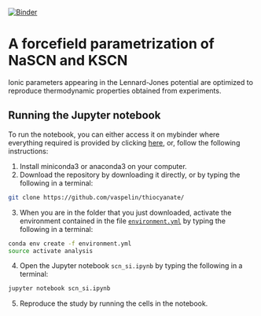 [![Binder](https://mybinder.org/badge.svg)](https://mybinder.org/v2/gh/vaspelin/thiocyanate/master?filepath=project_updated.ipynb)

# A forcefield parametrization of NaSCN and KSCN 

Ionic parameters appearing in the Lennard-Jones potential are optimized to reproduce thermodynamic properties obtained from experiments.

## Running the Jupyter notebook
To run the notebook, you can either access it on mybinder where everything required is provided by clicking [here](https://mybinder.org/v2/gh/vaspelin/thiocyanate/master?filepath=scn_si.ipynb), or, follow the following instructions:


1. Install miniconda3 or anaconda3 on your computer.
2. Download the repository by downloading it directly, or by typing the following in a terminal:
```bash 
git clone https://github.com/vaspelin/thiocyanate/
```
3. When you are in the folder that you just downloaded, activate the environment contained in the file [`environment.yml`](/environment.yml) by typing the following in a terminal:
```bash 
conda env create -f environment.yml
source activate analysis
```
4. Open the Jupyter notebook `scn_si.ipynb` by typing the following in a terminal:
```bash
jupyter notebook scn_si.ipynb 
```
5. Reproduce the study by running the cells in the notebook.



